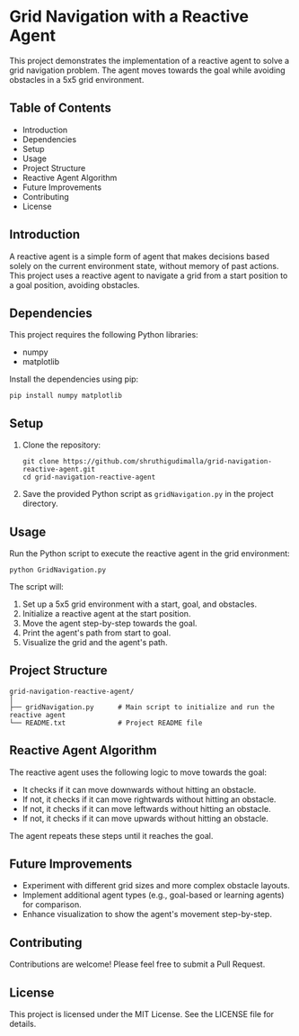 # Grid Navigation with a Reactive Agent

This project demonstrates the implementation of a reactive agent to solve a grid navigation problem. The agent moves towards the goal while avoiding obstacles in a 5x5 grid environment.

## Table of Contents
- Introduction
- Dependencies
- Setup
- Usage
- Project Structure
- Reactive Agent Algorithm
- Future Improvements
- Contributing
- License

## Introduction
A reactive agent is a simple form of agent that makes decisions based solely on the current environment state, without memory of past actions. This project uses a reactive agent to navigate a grid from a start position to a goal position, avoiding obstacles.

## Dependencies
This project requires the following Python libraries:
- numpy
- matplotlib

Install the dependencies using pip:

```
pip install numpy matplotlib
```

## Setup
1. Clone the repository:
   ```
   git clone https://github.com/shruthigudimalla/grid-navigation-reactive-agent.git
   cd grid-navigation-reactive-agent
   ```

2. Save the provided Python script as `gridNavigation.py` in the project directory.

## Usage
Run the Python script to execute the reactive agent in the grid environment:

```
python GridNavigation.py
```

The script will:
1. Set up a 5x5 grid environment with a start, goal, and obstacles.
2. Initialize a reactive agent at the start position.
3. Move the agent step-by-step towards the goal.
4. Print the agent's path from start to goal.
5. Visualize the grid and the agent's path.

## Project Structure
```
grid-navigation-reactive-agent/
│
├── gridNavigation.py      # Main script to initialize and run the reactive agent
└── README.txt             # Project README file
```

## Reactive Agent Algorithm
The reactive agent uses the following logic to move towards the goal:
- It checks if it can move downwards without hitting an obstacle.
- If not, it checks if it can move rightwards without hitting an obstacle.
- If not, it checks if it can move leftwards without hitting an obstacle.
- If not, it checks if it can move upwards without hitting an obstacle.

The agent repeats these steps until it reaches the goal.

## Future Improvements
- Experiment with different grid sizes and more complex obstacle layouts.
- Implement additional agent types (e.g., goal-based or learning agents) for comparison.
- Enhance visualization to show the agent's movement step-by-step.

## Contributing
Contributions are welcome! Please feel free to submit a Pull Request.

## License
This project is licensed under the MIT License. See the LICENSE file for details.
```
